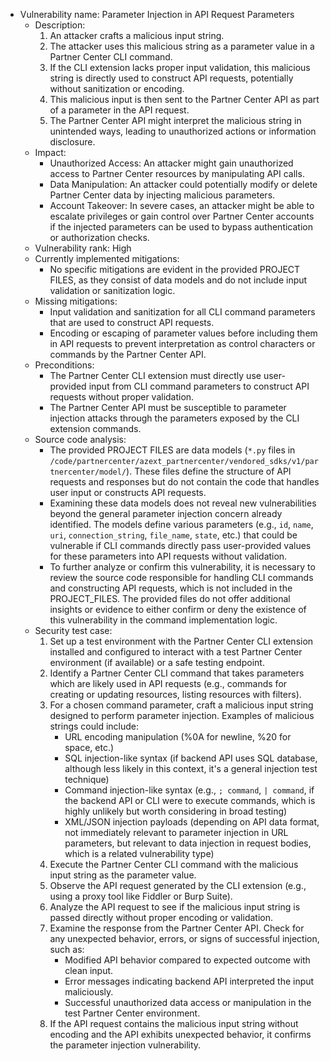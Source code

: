 - Vulnerability name: Parameter Injection in API Request Parameters
  - Description:
    1. An attacker crafts a malicious input string.
    2. The attacker uses this malicious string as a parameter value in a Partner Center CLI command.
    3. If the CLI extension lacks proper input validation, this malicious string is directly used to construct API requests, potentially without sanitization or encoding.
    4. This malicious input is then sent to the Partner Center API as part of a parameter in the API request.
    5. The Partner Center API might interpret the malicious string in unintended ways, leading to unauthorized actions or information disclosure.
  - Impact:
    - Unauthorized Access: An attacker might gain unauthorized access to Partner Center resources by manipulating API calls.
    - Data Manipulation: An attacker could potentially modify or delete Partner Center data by injecting malicious parameters.
    - Account Takeover: In severe cases, an attacker might be able to escalate privileges or gain control over Partner Center accounts if the injected parameters can be used to bypass authentication or authorization checks.
  - Vulnerability rank: High
  - Currently implemented mitigations:
    - No specific mitigations are evident in the provided PROJECT FILES, as they consist of data models and do not include input validation or sanitization logic.
  - Missing mitigations:
    - Input validation and sanitization for all CLI command parameters that are used to construct API requests.
    - Encoding or escaping of parameter values before including them in API requests to prevent interpretation as control characters or commands by the Partner Center API.
  - Preconditions:
    - The Partner Center CLI extension must directly use user-provided input from CLI command parameters to construct API requests without proper validation.
    - The Partner Center API must be susceptible to parameter injection attacks through the parameters exposed by the CLI extension commands.
  - Source code analysis:
    - The provided PROJECT FILES are data models (`*.py` files in `/code/partnercenter/azext_partnercenter/vendored_sdks/v1/partnercenter/model/`). These files define the structure of API requests and responses but do not contain the code that handles user input or constructs API requests.
    - Examining these data models does not reveal new vulnerabilities beyond the general parameter injection concern already identified. The models define various parameters (e.g., `id`, `name`, `uri`, `connection_string`, `file_name`, `state`, etc.) that could be vulnerable if CLI commands directly pass user-provided values for these parameters into API requests without validation.
    - To further analyze or confirm this vulnerability, it is necessary to review the source code responsible for handling CLI commands and constructing API requests, which is not included in the PROJECT_FILES. The provided files do not offer additional insights or evidence to either confirm or deny the existence of this vulnerability in the command implementation logic.
  - Security test case:
    1. Set up a test environment with the Partner Center CLI extension installed and configured to interact with a test Partner Center environment (if available) or a safe testing endpoint.
    2. Identify a Partner Center CLI command that takes parameters which are likely used in API requests (e.g., commands for creating or updating resources, listing resources with filters).
    3. For a chosen command parameter, craft a malicious input string designed to perform parameter injection. Examples of malicious strings could include:
        - URL encoding manipulation (%0A for newline, %20 for space, etc.)
        - SQL injection-like syntax (if backend API uses SQL database, although less likely in this context, it's a general injection test technique)
        - Command injection-like syntax (e.g., `; command`, `| command`, if the backend API or CLI were to execute commands, which is highly unlikely but worth considering in broad testing)
        - XML/JSON injection payloads (depending on API data format, not immediately relevant to parameter injection in URL parameters, but relevant to data injection in request bodies, which is a related vulnerability type)
    4. Execute the Partner Center CLI command with the malicious input string as the parameter value.
    5. Observe the API request generated by the CLI extension (e.g., using a proxy tool like Fiddler or Burp Suite).
    6. Analyze the API request to see if the malicious input string is passed directly without proper encoding or validation.
    7. Examine the response from the Partner Center API. Check for any unexpected behavior, errors, or signs of successful injection, such as:
        - Modified API behavior compared to expected outcome with clean input.
        - Error messages indicating backend API interpreted the input maliciously.
        - Successful unauthorized data access or manipulation in the test Partner Center environment.
    8. If the API request contains the malicious input string without encoding and the API exhibits unexpected behavior, it confirms the parameter injection vulnerability.